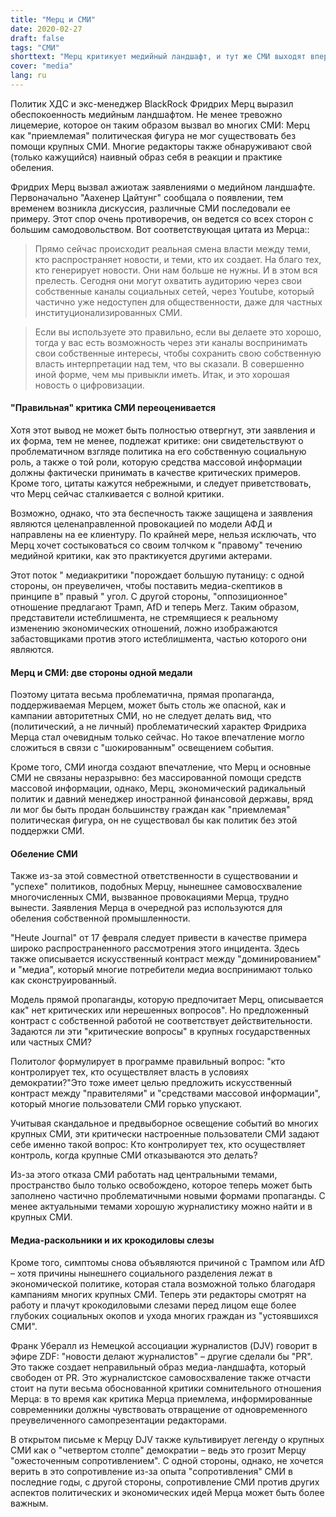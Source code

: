 ```yaml
---
title: "Мерц и СМИ"
date: 2020-02-27
draft: false
tags: "СМИ"
shorttext: "Мерц критикует медийный ландшафт, и тут же СМИ выходят вперед и говорят, что без медиа политик жить не может."
cover: "media"
lang: ru
---
```


Политик ХДС и экс-менеджер BlackRock Фридрих Мерц выразил обеспокоенность медийным ландшафтом. Не менее тревожно лицемерие, которое он таким образом вызвал во многих СМИ: Мерц как "приемлемая" политическая фигура не мог существовать без помощи крупных СМИ. Многие редакторы также обнаруживают свой (только кажущийся) наивный образ себя в реакции и практике обеления.

Фридрих Мерц вызвал ажиотаж заявлениями о медийном ландшафте. Первоначально "Аахенер Цайтунг" сообщала о появлении, тем временем возникла дискуссия, различные СМИ последовали ее примеру. Этот спор очень противоречив, он ведется со всех сторон с большим самодовольством. Вот соответствующая цитата из Мерца::

> Прямо сейчас происходит реальная смена власти между теми, кто распространяет новости, и теми, кто их создает. На благо тех, кто генерирует новости. Они нам больше не нужны.  И в этом вся прелесть. Сегодня они могут охватить аудиторию через свои собственные каналы социальных сетей, через Youtube, который частично уже недоступен для общественности, даже для частных институционализированных СМИ.

> Если вы используете это правильно, если вы делаете это хорошо, тогда у вас есть возможность через эти каналы воспринимать свои собственные интересы, чтобы сохранить свою собственную власть интерпретации над тем, что вы сказали. В совершенно иной форме, чем мы привыкли иметь. Итак, и это хорошая новость о цифровизации.

#### "Правильная" критика СМИ переоценивается

Хотя этот вывод не может быть полностью отвергнут, эти заявления и их форма, тем не менее, подлежат критике: они свидетельствуют о проблематичном взгляде политика на его собственную социальную роль, а также о той роли, которую средства массовой информации должны фактически принимать в качестве критических примеров. Кроме того, цитаты кажутся небрежными, и следует приветствовать, что Мерц сейчас сталкивается с волной критики.

Возможно, однако, что эта беспечность также защищена и заявления являются целенаправленной провокацией по модели АФД и направлены на ее клиентуру. По крайней мере, нельзя исключать, что Мерц хочет состыковаться со своим толчком к "правому" течению медийной критики, как это практикуется другими актерами.

Этот поток " медиакритики "порождает большую путаницу: с одной стороны, он преувеличен, чтобы поставить медиа-скептиков в принципе в" правый " угол. С другой стороны, "оппозиционное" отношение предлагают Трамп, AfD и теперь Merz. Таким образом, представители истеблишмента, не стремящиеся к реальному изменению экономических отношений, ложно изображаются забастовщиками против этого истеблишмента, частью которого они являются.

#### Мерц и СМИ: две стороны одной медали

Поэтому цитата весьма проблематична, прямая пропаганда, поддерживаемая Мерцем, может быть столь же опасной, как и кампании авторитетных СМИ, но не следует делать вид, что (политический, а не личный) проблематический характер Фридриха Мерца стал очевидным только сейчас. Но такое впечатление могло сложиться в связи с "шокированным" освещением события.

Кроме того, СМИ иногда создают впечатление, что Мерц и основные СМИ не связаны неразрывно: без массированной помощи средств массовой информации, однако, Мерц, экономический радикальный политик и давний менеджер иностранной финансовой державы, вряд ли мог бы быть продан большинству граждан как "приемлемая" политическая фигура, он не существовал бы как политик без этой поддержки СМИ.

#### Обеление СМИ

Также из-за этой совместной ответственности в существовании и "успехе" политиков, подобных Мерцу, нынешнее самовосхваление многочисленных СМИ, вызванное провокациями Мерца, трудно вынести. Заявления Мерца в очередной раз используются для обеления собственной промышленности.

"Heute Journal" от 17 февраля следует привести в качестве примера широко распространенного рассмотрения этого инцидента.  Здесь также описывается искусственный контраст между "доминированием" и "медиа", который многие потребители медиа воспринимают только как сконструированный.

Модель прямой пропаганды, которую предпочитает Мерц, описывается как" нет критических или нерешенных вопросов". Но предложенный контраст с собственной работой не соответствует действительности. Задаются ли эти "критические вопросы" в крупных государственных или частных СМИ?

Политолог формулирует в программе правильный вопрос: "кто контролирует тех, кто осуществляет власть в условиях демократии?"Это тоже имеет целью предложить искусственный контраст между "правителями" и "средствами массовой информации", который многие пользователи СМИ горько упускают.

Учитывая скандальное и предвыборное освещение событий во многих крупных СМИ, эти критически настроенные пользователи СМИ задают себе именно такой вопрос: Кто контролирует тех, кто осуществляет контроль, когда крупные СМИ отказываются это делать?

Из-за этого отказа СМИ работать над центральными темами, пространство было только освобождено, которое теперь может быть заполнено частично проблематичными новыми формами пропаганды. С менее актуальными темами хорошую журналистику можно найти и в крупных СМИ.

#### Медиа-раскольники и их крокодиловы слезы

Кроме того, симптомы снова объявляются причиной с Трампом или AfD – хотя причины нынешнего социального разделения лежат в экономической политике, которая стала возможной только благодаря кампаниям многих крупных СМИ. Теперь эти редакторы смотрят на работу и плачут крокодиловыми слезами перед лицом еще более глубоких социальных окопов и ухода многих граждан из "устоявшихся СМИ".

Франк Убералл из Немецкой ассоциации журналистов (DJV) говорит в эфире ZDF: "новости делают журналистов" – другие сделали бы "PR". Это также создает неправильный образ медиа-ландшафта, который свободен от PR. Это журналистское самовосхваление также отчасти стоит на пути весьма обоснованной критики сомнительного отношения Мерца: в то время как критика Мерца приемлема, информированные современники должны чувствовать отвращение от одновременного преувеличенного самопрезентации редакторами.

В открытом письме к Мерцу DJV также культивирует легенду о крупных СМИ как о "четвертом столпе" демократии – ведь это грозит Мерцу "ожесточенным сопротивлением". С одной стороны, однако, не хочется верить в это сопротивление из-за опыта "сопротивления" СМИ в последние годы, с другой стороны, сопротивление СМИ против других аспектов политических и экономических идей Мерца может быть более важным.

